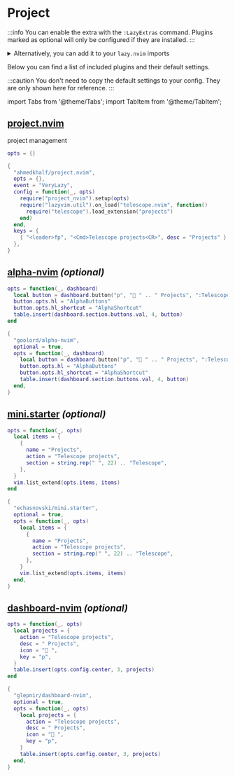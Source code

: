 # Project

<!-- plugins:start -->

:::info
You can enable the extra with the `:LazyExtras` command.
Plugins marked as optional will only be configured if they are installed.
:::

<details>
<summary>Alternatively, you can add it to your <code>lazy.nvim</code> imports</summary>

```lua title="lua/config/lazy.lua" {4}
require("lazy").setup({
  spec = {
    { "LazyVim/LazyVim", import = "lazyvim.plugins" },
    { import = "lazyvim.plugins.extras.util.project" },
    { import = "plugins" },
  },
})
```

</details>

Below you can find a list of included plugins and their default settings.

:::caution
You don't need to copy the default settings to your config.
They are only shown here for reference.
:::

import Tabs from '@theme/Tabs';
import TabItem from '@theme/TabItem';

## [project.nvim](https://github.com/ahmedkhalf/project.nvim)

 project management


<Tabs>

<TabItem value="opts" label="Options">

```lua
opts = {}
```

</TabItem>


<TabItem value="code" label="Full Spec">

```lua
{
  "ahmedkhalf/project.nvim",
  opts = {},
  event = "VeryLazy",
  config = function(_, opts)
    require("project_nvim").setup(opts)
    require("lazyvim.util").on_load("telescope.nvim", function()
      require("telescope").load_extension("projects")
    end)
  end,
  keys = {
    { "<leader>fp", "<Cmd>Telescope projects<CR>", desc = "Projects" },
  },
}
```

</TabItem>

</Tabs>

## [alpha-nvim](https://github.com/goolord/alpha-nvim) _(optional)_

<Tabs>

<TabItem value="opts" label="Options">

```lua
opts = function(_, dashboard)
  local button = dashboard.button("p", " " .. " Projects", ":Telescope projects <CR>")
  button.opts.hl = "AlphaButtons"
  button.opts.hl_shortcut = "AlphaShortcut"
  table.insert(dashboard.section.buttons.val, 4, button)
end
```

</TabItem>


<TabItem value="code" label="Full Spec">

```lua
{
  "goolord/alpha-nvim",
  optional = true,
  opts = function(_, dashboard)
    local button = dashboard.button("p", " " .. " Projects", ":Telescope projects <CR>")
    button.opts.hl = "AlphaButtons"
    button.opts.hl_shortcut = "AlphaShortcut"
    table.insert(dashboard.section.buttons.val, 4, button)
  end,
}
```

</TabItem>

</Tabs>

## [mini.starter](https://github.com/echasnovski/mini.starter) _(optional)_

<Tabs>

<TabItem value="opts" label="Options">

```lua
opts = function(_, opts)
  local items = {
    {
      name = "Projects",
      action = "Telescope projects",
      section = string.rep(" ", 22) .. "Telescope",
    },
  }
  vim.list_extend(opts.items, items)
end
```

</TabItem>


<TabItem value="code" label="Full Spec">

```lua
{
  "echasnovski/mini.starter",
  optional = true,
  opts = function(_, opts)
    local items = {
      {
        name = "Projects",
        action = "Telescope projects",
        section = string.rep(" ", 22) .. "Telescope",
      },
    }
    vim.list_extend(opts.items, items)
  end,
}
```

</TabItem>

</Tabs>

## [dashboard-nvim](https://github.com/glepnir/dashboard-nvim) _(optional)_

<Tabs>

<TabItem value="opts" label="Options">

```lua
opts = function(_, opts)
  local projects = {
    action = "Telescope projects",
    desc = " Projects",
    icon = " ",
    key = "p",
  }
  table.insert(opts.config.center, 3, projects)
end
```

</TabItem>


<TabItem value="code" label="Full Spec">

```lua
{
  "glepnir/dashboard-nvim",
  optional = true,
  opts = function(_, opts)
    local projects = {
      action = "Telescope projects",
      desc = " Projects",
      icon = " ",
      key = "p",
    }
    table.insert(opts.config.center, 3, projects)
  end,
}
```

</TabItem>

</Tabs>

<!-- plugins:end -->
